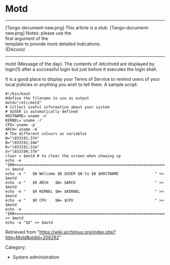 Motd
====

  ------------------------ ------------------------ ------------------------
  [Tango-document-new.png] This article is a stub.  [Tango-document-new.png]
                           Notes: please use the    
                           first argument of the    
                           template to provide more 
                           detailed indications.    
                           (Discuss)                
  ------------------------ ------------------------ ------------------------

motd (Message of the day). The contents of /etc/motd are displayed by
login(1) after a successful login but just before it executes the login
shell.

It is a good place to display your Terms of Service to remind users of
your local policies or anything you wish to tell them. A sample script:

    #!/bin/bash
    #define the filename to use as output
    motd="/etc/motd"
    # Collect useful information about your system
    # $USER is automatically defined
    HOSTNAME=`uname -n`
    KERNEL=`uname -r`
    CPU=`uname -p`
    ARCH=`uname -m`
    # The different colours as variables
    W="\033[01;37m"
    B="\033[01;34m"
    R="\033[01;31m" 
    X="\033[00;37m"
    clear > $motd # to clear the screen when showing up
    echo -e "$R#=============================================================================#" >> $motd
    echo -e "	$W Welcome $B $USER $W to $B $HOSTNAME                " >> $motd
    echo -e "	$R ARCH   $W= $ARCH                                   " >> $motd
    echo -e "	$R KERNEL $W= $KERNEL                                 " >> $motd
    echo -e "	$R CPU    $W= $CPU                                    " >> $motd
    echo -e "$R#=============================================================================#" >> $motd
    echo -e "$X" >> $motd

Retrieved from
"https://wiki.archlinux.org/index.php?title=Motd&oldid=206292"

Category:

-   System administration
